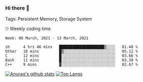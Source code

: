 ### Hi there 👋

Tags: Persistent Memory, Storage System

<!--

[![Anurag's github stats](https://github-readme-stats.vercel.app/api?username=wwyf)](https://github.com/anuraghazra/github-readme-stats)

[![Anurag's github stats](https://github-readme-stats.vercel.app/api?username=wwyf&count_private=true)](https://github.com/anuraghazra/github-readme-stats)


[![Top Langs](https://github-readme-stats.vercel.app/api/top-langs/?username=wwyf&count_private=true&&hide=jupyter%20notebook,html)](https://github.com/anuraghazra/github-readme-stats)



-->


⏱ Weekly coding time

<!--START_SECTION:waka-->
```text
Week: 06 March, 2021 - 13 March, 2021

sh      4 hrs 46 mins   ████████████████████▒░░░░   81.48 % 
Other   18 mins         █▒░░░░░░░░░░░░░░░░░░░░░░░   05.12 % 
C       12 mins         █░░░░░░░░░░░░░░░░░░░░░░░░   03.66 % 
Bash    11 mins         █░░░░░░░░░░░░░░░░░░░░░░░░   03.38 % 
C++     9 mins          ▓░░░░░░░░░░░░░░░░░░░░░░░░   02.67 % 
```
<!--END_SECTION:waka-->



[![Anurag's github stats](https://github-readme-stats.vercel.app/api?username=wwyf&count_private=true&show_icons=true&hide_border=true)](https://github.com/anuraghazra/github-readme-stats) [![Top Langs](https://github-readme-stats.vercel.app/api/top-langs/?username=wwyf&count_private=true&hide=jupyter%20notebook,html,OpenEdge%20ABL&langs_count=10&layout=compact&hide_border=true)](https://github.com/anuraghazra/github-readme-stats)

<!--

[![willianrod's wakatime stats](https://github-readme-stats.vercel.app/api/wakatime?username=wwyf)](https://github.com/anuraghazra/github-readme-stats)


-->
